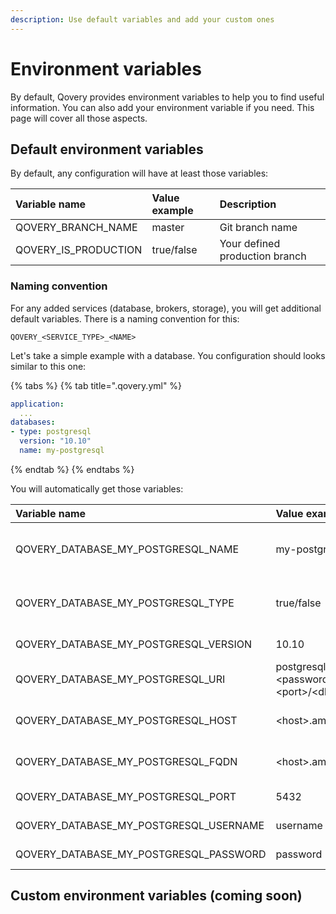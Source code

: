 ```yaml
---
description: Use default variables and add your custom ones
---
```


# Environment variables

By default, Qovery provides environment variables to help you to find useful information. You can also add your environment variable if you need. This page will cover all those aspects.

## Default environment variables

By default, any configuration will have at least those variables:

| Variable name | Value example | Description |
| :--- | :--- | :--- |
| QOVERY\_BRANCH\_NAME | master | Git branch name |
| QOVERY\_IS\_PRODUCTION | true/false | Your defined production branch |

### Naming convention

For any added services \(database, brokers, storage\), you will get additional default variables. There is a naming convention for this:

```text
QOVERY_<SERVICE_TYPE>_<NAME>
```

Let's take a simple example with a database. You configuration should looks similar to this one:

{% tabs %}
{% tab title=".qovery.yml" %}
```yaml
application:
  ...
databases:
- type: postgresql
  version: "10.10"
  name: my-postgresql
```
{% endtab %}
{% endtabs %}

You will automatically get those variables:

| Variable name | Value example | Description |
| :--- | :--- | :--- |
| QOVERY\_DATABASE\_MY\_POSTGRESQL\_NAME | my-postgresql | Name of your PostgreSQL database |
| QOVERY\_DATABASE\_MY\_POSTGRESQL\_TYPE | true/false | Your defined production branch |
| QOVERY\_DATABASE\_MY\_POSTGRESQL\_VERSION | 10.10 | PostgreSQL version |
| QOVERY\_DATABASE\_MY\_POSTGRESQL\_URI | postgresql://&lt;username&gt;:&lt;password&gt;@&lt;host&gt;:&lt;port&gt;/&lt;db\_name&gt; | PostgreSQL URI address |
| QOVERY\_DATABASE\_MY\_POSTGRESQL\_HOST | &lt;host&gt;.amazonaws.com | PostgreSQL host address |
| QOVERY\_DATABASE\_MY\_POSTGRESQL\_FQDN | &lt;host&gt;.amazonaws.com | PostgreSQL fqdn address |
| QOVERY\_DATABASE\_MY\_POSTGRESQL\_PORT | 5432 | PostgreSQL port |
| QOVERY\_DATABASE\_MY\_POSTGRESQL\_USERNAME | username | PostgreSQL username |
| QOVERY\_DATABASE\_MY\_POSTGRESQL\_PASSWORD | password | PostgreSQL password |

## Custom environment variables \(coming soon\)

 

